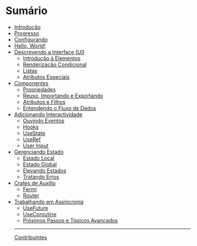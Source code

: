 # Sumário

- [Introdução](README.md)
- [Progresso](ROADMAP.md)
- [Configurando](setup.md)
- [Hello, World!](hello_world.md)
- [Descrevendo a Interface (UI)](elements/index.md)
  - [Introdução à Elementos](elements/vnodes.md)
  - [Renderização Condicional](elements/conditional_rendering.md)
  - [Listas](elements/lists.md)
  - [Atributos Especiais](elements/special_attributes.md)
- [Componentes](components/index.md)
  - [Propriedades](components/propsmacro.md)
  - [Reuso, Importando e Exportando](components/exporting_components.md)
  - [Atributos e Filhos](components/component_children.md)
  - [Entendendo o Fluxo de Dados](components/composing.md)
- [Adicionando Interactividade](interactivity/index.md)
  - [Ouvindo Eventos](interactivity/event_handlers.md)
  - [Hooks](interactivity/hooks.md)
  - [UseState](interactivity/usestate.md)
  - [UseRef](interactivity/useref.md)
  - [User Input](interactivity/user_input.md)
  <!-- - [Effects](interactivity/lifecycles.md) -->
- [Gerenciando Estado](state/index.md)
  - [Estado Local](state/localstate.md)
  - [Estado Global](state/sharedstate.md)
  - [Elevando Estados](state/liftingstate.md)
  - [Tratando Erros](state/errorhandling.md)
- [Crates de Auxílio](helpers/index.md)
  - [Fermi](state/fermi.md)
  - [Router](state/router.md)
- [Trabalhando em Assincronia](async/index.md)
  - [UseFuture](async/use_future.md)
  - [UseCoroutine](async/coroutines.md)
    <!-- - [Fetching](async/fetching.md) -->
    <!-- - [Updating State](async/loading_state.md)
  - [WebSockets](async/sockets.md) -->
  <!-- - [Tasks](async/asynctasks.md) -->

<!--
- [Putting it all together: Dog Search Engine](tutorial/index.md)
  - [New app](tutorial/new_app.md)
  - [Structuring our app](tutorial/structure.md)
  - [Defining State](tutorial/state.md)
  - [Defining Components](tutorial/components.md)
  - [Styling](tutorial/styling.md)
  - [Bundling](tutorial/publishing.md) -->

- [Próximos Passos e Tópicos Avançados](final.md)

---

[Contribuintes](misc/contributors.md)

  <!-- - [Suspensão](concepts/suspense.md) -->
  <!-- - [Async Callbacks](concepts/asynccallbacks.md) -->
